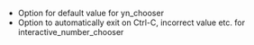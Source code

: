 * Option for default value for yn_chooser
* Option to automatically exit on Ctrl-C, incorrect value etc. for
  interactive_number_chooser
